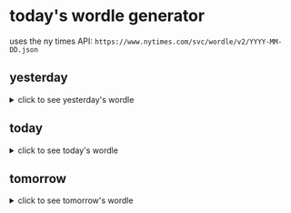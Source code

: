 # today's wordle generator

uses the ny times API: `https://www.nytimes.com/svc/wordle/v2/YYYY-MM-DD.json`

## yesterday

<details>
    <summary>click to see yesterday's wordle</summary>

    suave

</details>

## today

<details>
    <summary>click to see today's wordle</summary>

    trail

</details>

## tomorrow

<details>
    <summary>click to see tomorrow's wordle</summary>

    indie

</details>
